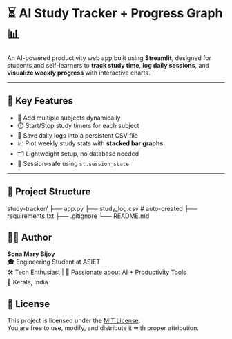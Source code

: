 # ⏳ AI Study Tracker + Progress Graph 📊

An AI-powered productivity web app built using **Streamlit**, designed for students and self-learners to **track study time**, **log daily sessions**, and **visualize weekly progress** with interactive charts.

---

## 📌 Key Features

- 🧠 Add multiple subjects dynamically  
- ⏱️ Start/Stop study timers for each subject  
- 💾 Save daily logs into a persistent CSV file  
- 📈 Plot weekly study stats with **stacked bar graphs**  
- 🗂️ Lightweight setup, no database needed  
- 🔐 Session-safe using `st.session_state`

---

## 📂 Project Structure
study-tracker/
├── app.py
├── study_log.csv        # auto-created
├── requirements.txt
├── .gitignore
└── README.md
## 👩‍💻 Author

**Sona Mary Bijoy**  
🎓 Engineering Student at ASIET  
🛠️ Tech Enthusiast | 🚀 Passionate about AI + Productivity Tools  
📍 Kerala, India  

## 📝 License

This project is licensed under the [MIT License](LICENSE).  
You are free to use, modify, and distribute it with proper attribution.








